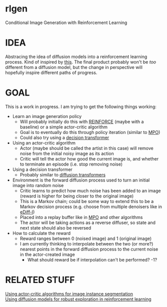 # rlgen
Conditional Image Generation with Reinforcement Learning

# IDEA
Abstracing the idea of diffusion models into a reinforcement learning process. Kind of inspired by [this](https://arxiv.org/abs/1805.00909). The final product probably won't be *too* different from a diffusion model, but the change in perspective will hopefully inspire different paths of progress.

# GOAL
This is a work in progress.
I am trying to get the following things working:
* Learn an image generation policy
  * Will probably initially do this with [REINFORCE](https://link.springer.com/article/10.1023/A:1022672621406) (maybe with a baseline) or a simple actor-critic algorithm
  * Goal is to eventually do this through policy iteration (similar to [MPO](https://arxiv.org/abs/1806.06920))
  * Could also try using a [decision transformer](https://arxiv.org/abs/2106.01345)
* Using an actor-critic algorithm
  * Actor (maybe should be called the artist in this case) will remove noise from the initial noisy image as its action
  * Critic will tell the actor how good the current image is, and whether to terminate an episode (i.e. stop removing noise)
* Using a decision transformer
  * Probably similar to [diffusion transformers](https://arxiv.org/abs/2212.09748)
* Environment is the forward diffusion process used to turn an initial image into random noise
  * Critic learns to predict how much noise has been added to an image (reward is higher for being closer to the original image)
  * This is a Markov chain; could be some way to extend this to be a Markov decision process (e.g. choose from multiple denoisers like in [eDiff-I](https://arxiv.org/abs/2211.01324))
  * Placed into a replay buffer like in [MPO](https://arxiv.org/abs/1806.06920) and other algorithms
  * The actor will be taking actions as a reverse diffuser, so state and next state should also be reversed
* How to calculate the reward
  * Reward ranges between 0 (noised image) and 1 (original image)
  * I am currently thinking to interpolate between the two (or more?) nearest points in the forward diffusion process to the current noise in the actor-created image
    * What should reward be if interpolation can't be performed? -1?

# RELATED STUFF
[Using actor-critic algorithms for image instance segmentation](https://arxiv.org/abs/1904.05126) \
[Using diffusion models for robust exploration in reinforcement learning](https://www.deepmind.com/publications/blade-robust-exploration-via-diffusion-models)
